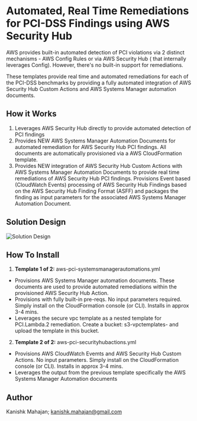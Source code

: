 <p align="center">
</p>

# Automated, Real Time Remediations for PCI-DSS Findings using AWS Security Hub

AWS provides built-in automated detection of PCI violations via 2 distinct mechanisms - AWS Config Rules or via AWS Security Hub ( that internally leverages Config). However, there's no built-in support for remediations. 

These templates provide real time and automated remediations for each of the PCI-DSS benchmarks by providing a fully automated integration of AWS Security Hub Custom Actions and AWS Systems Manager automation documents.


## How it Works

1. Leverages AWS Security Hub directly to provide automated detection of PCI findings
2. Provides NEW AWS Systems Manager Automation Documents for automated remediation for AWS Security Hub PCI findings. All documents are automatically provisioned via a AWS CloudFormation template.
3. Provides NEW integration of AWS Security Hub Custom Actions with AWS Systems Manager Automation Documents to provide real time remediations of AWS Security Hub PCI findings. Provisions Event based (CloudWatch Events) processing of AWS Security Hub Findings based on the AWS Security Hub Finding Format (ASFF) and packages the finding as input parameters for the associated AWS Systems Manager Automation Document.

## Solution Design


![Solution Design](https://github.com/kmahajan11/awstransformation/blob/master/aws-auto-remediate-cisbenchmarks-securityhub/images/arch-diagram.png)

## How To Install

1. **Template 1 of 2:** aws-pci-systemsmanagerautomations.yml
* Provisions AWS Systems Manager automation documents. These documents are used to provide automated remediations within the provisioned AWS Security Hub Action.
* Provisions with fully built-in pre-reqs. No input parameters required. Simply install on the CloudFormation console (or CLI). Installs in approx 3-4 mins.
* Leverages the secure vpc template as a nested template for PCI.Lambda.2 remediation. Create a bucket: s3-vpctemplates-<US-REGION> and upload the template in this bucket.

2. **Template 2 of 2:** aws-pci-securityhubactions.yml
* Provisions AWS CloudWatch Evemts and AWS Security Hub Custom Actions. No input parameters. Simply install on the CloudFormation console (or CLI). Installs in approx 3-4 mins.
* Leverages the output from the previous template specifically the AWS Systems Manager Automation documents




## Author

Kanishk Mahajan; kanishk.mahajan@gmail.com


